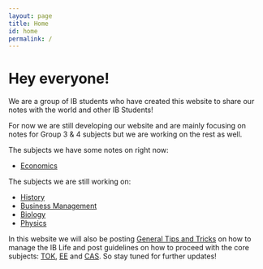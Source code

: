 ```yaml
---
layout: page
title: Home
id: home
permalink: /
---
```


# Hey everyone!

We are a group of IB students who have created this website to share our notes with the world and other IB Students! 

For now we are still developing our website and are mainly focusing on notes for Group 3 & 4 subjects but we are working on the rest as well. 

The subjects we have some notes on right now:
- [Economics](/g3/economics)

The subjects we are still working on:
- [History](/g3/history) 
- [Business Management](/g3/business-management) 
- [Biology](/g4/biology)
- [Physics](/g4/physics)

In this website we will also be posting [General Tips and Tricks](/tips) on how to manage the IB Life and post guidelines on how to proceed with the core subjects: [TOK](/tok), [EE](/ee) and [CAS](/cas). So stay tuned for further updates!